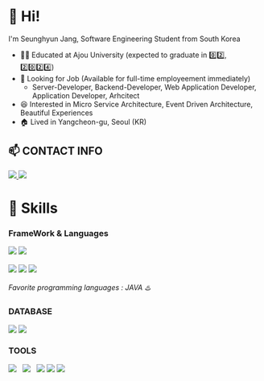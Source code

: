 # 👋 Hi!
I'm Seunghyun Jang, Software Engineering Student from South Korea

- 👨‍🎓 Educated at Ajou University (expected to graduate in 0️⃣2️⃣, 2️⃣0️⃣2️⃣4️⃣)
- 👀 Looking for Job (Available for full-time employeement immediately)</b>
  - Server-Developer, Backend-Developer, Web Application Developer, Application Developer, Arhcitect
- 😆 Interested in Micro Service Architecture, Event Driven Architecture, Beautiful Experiences
- 🏠 Lived in Yangcheon-gu, Seoul (KR)

## 📫 CONTACT INFO

<a href="mailto:jayseunghyun1@gmail.com" target="_blank">
  <img src="https://img.shields.io/badge/jayseunghyun1@gmail.com-EA4335?style=flat-square&logo=Gmail&logoColor=white"/>
</a>
<a href="https://www.linkedin.com/in/jangseunghyun"  target="_blank">
  <img src="https://img.shields.io/badge/SeunghyunJang-0A66C2?style=flat-square&logo=LinkedIn&logoColor=white"/>
</a>

# 🧰 Skills

<h3> FrameWork & Languages </h3>
<div>
  <img src="https://img.shields.io/badge/Spring-6DB33F?style=for-the-badge&logo=Spring&logoColor=white"/>
  <img src="https://img.shields.io/badge/Spring Boot-6DB33F?style=for-the-badge&logo=Spring Boot&logoColor=white"/>
</div> <br>
<div>
  <img src="https://img.shields.io/badge/Java-007396?style=for-the-badge&logo=Java&logoColor=white"/>
  <img src="https://img.shields.io/badge/Python-3776AB?style=for-the-badge&logo=Python&logoColor=white"/>
  <img src="https://img.shields.io/badge/C-A8B9CC?style=for-the-badge&logo=C&logoColor=white"/>
</div>

<br>
<i>Favorite programming languages : JAVA ♨️</i>

<h3>DATABASE</h3>
<div>
  <img src="https://img.shields.io/badge/MySQL-4479A1?style=for-the-badge&logo=MySQL&logoColor=white"/>
  <img src="https://img.shields.io/badge/MongoDB-47A248?style=for-the-badge&logo=MongoDB&logoColor=white"/>
</div>
<h3>TOOLS</h3>
<div>
  <img src="https://img.shields.io/badge/github-181717?style=for-the-badge&logo=github&logoColor=white"> &nbsp;
  <img src="https://img.shields.io/badge/git-F05032?style=for-the-badge&logo=git&logoColor=white"> &nbsp;
  <img src="https://img.shields.io/badge/githubaction-2088ff?for-the-badge&logo=githubaction&logoColor=white">
  <img src="https://img.shields.io/badge/Notion-000000?style=for-the-badge&logo=Notion&logoColor=white">
  <img src="https://img.shields.io/badge/Slack-4A154B?style=for-the-badge&logo=Slack&logoColor=white">
</div>

